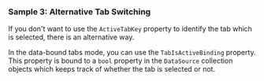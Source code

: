 ### Sample 3: Alternative Tab Switching

If you don't want to use the `ActiveTabKey` property to identify the tab which is selected, there is an alternative way. 

In the data-bound tabs mode, you can use the `TabIsActiveBinding` property. This property is bound to a `bool` property in the `DataSource` collection objects which keeps track of whether the tab is selected or not.
